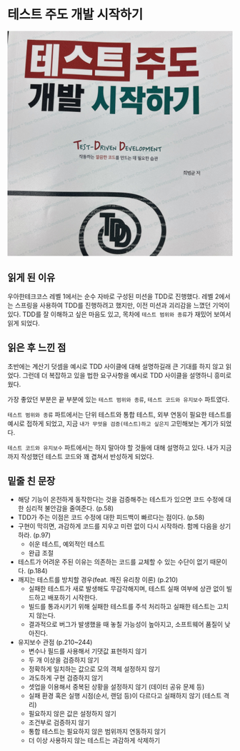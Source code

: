 # 테스트 주도 개발 시작하기

![테스트 주도 개발 시작하기](images/테스트_주도_개발_시작하기.jpeg)

## 읽게 된 이유

우아한테크코스 레벨 1에서는 순수 자바로 구성된 미션을 TDD로 진행했다.
레벨 2에서는 스프링을 사용하여 TDD를 진행하려고 했지만, 이전 미션과 괴리감을 느꼈던 기억이 있다.
TDD를 잘 이해하고 싶은 마음도 있고, 목차에 `테스트 범위와 종류`가 재밌어 보여서 읽게 되었다.

## 읽은 후 느낀 점

초반에는 계산기 덧셈을 예시로 TDD 사이클에 대해 설명하길래 큰 기대를 하지 않고 읽었다.
그런데 더 복잡하고 있을 법한 요구사항을 예시로 TDD 사이클을 설명하니 흥미로웠다.

가장 좋았던 부분은 끝 부분에 있는 `테스트 범위와 종류`, `테스트 코드와 유지보수` 파트였다.

`테스트 범위와 종류` 파트에서는 단위 테스트와 통합 테스트, 외부 연동이 필요한 테스트를 예시로 접하게 되었고,
지금 `내가 무엇을 검증(테스트)하고 싶은지` 고민해보는 계기가 되었다.

`테스트 코드와 유지보수` 파트에서는 하지 말아야 할 것들에 대해 설명하고 있다.
내가 지금까지 작성했던 테스트 코드와 꽤 겹쳐서 반성하게 되었다.

## 밑줄 친 문장

- 해당 기능이 온전하게 동작한다는 것을 검증해주는 테스트가 있으면 코드 수정에 대한 심리적 불안감을 줄여준다. (p.58)
- TDD가 주는 이점은 코드 수정에 대한 피드백이 빠르다는 점이다. (p.58)
- 구현이 막히면, 과감하게 코드를 지우고 미련 없이 다시 시작하라. 함께 다음을 상기하라. (p.97)
  - 쉬운 테스트, 예외적인 테스트
  - 완급 조절
- 테스트가 어려운 주된 이유는 의존하는 코드를 교체할 수 있는 수단이 없기 때문이다. (p.184)
- 깨지는 테스트를 방치할 경우(feat. 깨진 유리창 이론) (p.210)
  - 실패한 테스트가 새로 발생해도 무감각해지며, 테스트 실패 여부에 상관 없이 빌드하고 배포하기 시작한다.
  - 빌드를 통과시키기 위해 실패한 테스트를 주석 처리하고 실패한 테스트는 고치지 않는다.
  - 결과적으로 버그가 발생했을 때 놓칠 가능성이 높아지고, 소프트웨어 품질이 낮아진다.
- 유지보수 관점 (p.210~244)
  - 변수나 필드를 사용해서 기댓값 표현하지 않기
  - 두 개 이상을 검증하지 않기
  - 정확하게 일치하는 값으로 모의 객체 설정하지 않기
  - 과도하게 구현 검증하지 않기
  - 셋업을 이용해서 중복된 상황을 설정하지 않기 (데이터 공유 문제 등)
  - 실패 환경 혹은 실행 시점(순서, 랜덤 등)이 다르다고 실패하지 않기 (테스트 격리)
  - 필요하지 않은 값은 설정하지 않기
  - 조건부로 검증하지 않기
  - 통합 테스트는 필요하지 않은 범위까지 연동하지 않기
  - 더 이상 사용하지 않는 테스트는 과감하게 삭제하기
